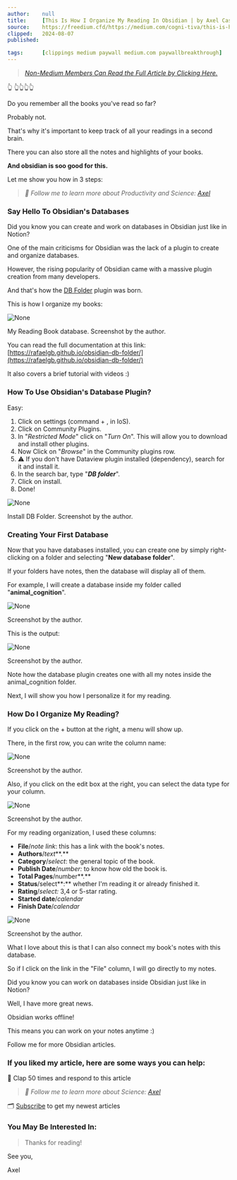 ```yaml
---
author:    null
title:     [This Is How I Organize My Reading In Obsidian | by Axel Casas, PhD Candidate | in Cogni.tiva]
source:    https://freedium.cfd/https://medium.com/cogni-tiva/this-is-how-i-organize-my-reading-in-obsidian-9a36be08901a
clipped:   2024-08-07
published: 

tags:      [clippings medium paywall medium.com paywallbreakthrough]
---
```


> *[Non-Medium Members Can Read the Full Article by Clicking Here.](https://medium.com/@axel.em.casas/this-is-how-i-organize-my-reading-in-obsidian-9a36be08901a?sk=f1ca86cee01bacbaf46215daced449dd)*

👆 👆👆👆👆

Do you remember all the books you've read so far?

Probably not.

That's why it's important to keep track of all your readings in a second brain.

There you can also store all the notes and highlights of your books.

**And obsidian is soo good for this.**

Let me show you how in 3 steps:

> *🦜 Follow me to learn more about Productivity and Science: [Axel](https://medium.com/@axel.em.casas)*

### Say Hello To Obsidian's Databases

Did you know you can create and work on databases in Obsidian just like in Notion?

One of the main criticisms for Obsidian was the lack of a plugin to create and organize databases.

However, the rising popularity of Obsidian came with a massive plugin creation from many developers.

And that's how the [DB Folder](https://github.com/RafaelGB/obsidian-db-folder) plugin was born.

This is how I organize my books:

![None](https://miro.medium.com/v2/resize:fit:700/1*cJiZZE5fyK3KLUkeD4qx4g.png)

My Reading Book database. Screenshot by the author.

You can read the full documentation at this link: [https://rafaelgb.github.io/obsidian-db-folder/](https://rafaelgb.github.io/obsidian-db-folder/)

It also covers a brief tutorial with videos :)

### How To Use Obsidian's Database Plugin?

Easy:

1.  Click on settings (command + , in IoS).
2.  Click on Community Plugins.
3.  In "*Restricted Mode*" click on "*Turn On*". This will allow you to download and install other plugins.
4.  Now Click on "*Browse*" in the Community plugins row.
5.  ⚠️ If you don't have Dataview plugin installed (dependency), search for it and install it.
6.  In the search bar, type "***DB folder***".
7.  Click on install.
8.  Done!

![None](https://miro.medium.com/v2/resize:fit:700/1*gOrutwIV_c2Ira-k5jrh3w.png)

Install DB Folder. Screenshot by the author.

### Creating Your First Database

Now that you have databases installed, you can create one by simply right-clicking on a folder and selecting "**New database folder**".

If your folders have notes, then the database will display all of them.

For example, I will create a database inside my folder called "**animal\_cognition**".

![None](https://miro.medium.com/v2/resize:fit:700/1*fi0OgTgRr2ahfay3AuPScg.png)

Screenshot by the author.

This is the output:

![None](https://miro.medium.com/v2/resize:fit:700/1*LiAX66NhwuuDpDX-wlYHFg.png)

Screenshot by the author.

Note how the database plugin creates one with all my notes inside the animal\_cognition folder.

Next, I will show you how I personalize it for my reading.

### How Do I Organize My Reading?

If you click on the + button at the right, a menu will show up.

There, in the first row, you can write the column name:

![None](https://miro.medium.com/v2/resize:fit:700/1*Wy5zdKZdyHXEmPNVSKvmlg.png)

Screenshot by the author.

Also, if you click on the edit box at the right, you can select the data type for your column.

![None](https://miro.medium.com/v2/resize:fit:700/1*KIt_jJ36MbYSpIZlJEtL7Q.png)

Screenshot by the author.

For my reading organization, I used these columns:

-   **File**/*note link*: this has a link with the book's notes.
-   **Authors**/*text***.**
-   **Category**/*select*: the general topic of the book.
-   **Publish Date**/*number:* to know how old the book is.
-   **Total Pages**/number**.**
-   **Status**/select**:** whether I'm reading it or already finished it.
-   **Rating**/*select:* 3,4 or 5-star rating.
-   **Started date**/*calendar*
-   **Finish Date**/*calendar*

![None](https://miro.medium.com/v2/resize:fit:700/1*a7kA2jJpNdUTRy66-RFjpA.png)

Screenshot by the author.

What I love about this is that I can also connect my book's notes with this database.

So if I click on the link in the "File" column, I will go directly to my notes.

Did you know you can work on databases inside Obsidian just like in Notion?

Well, I have more great news.

Obsidian works offline!

This means you can work on your notes anytime :)

Follow me for more Obsidian articles.

### If you liked my article, here are some ways you can help:

👏 Clap 50 times and respond to this article

> *🦜 Follow me to learn more about Science: [Axel](https://medium.com/@axel.em.casas)*

🗂 [Subscribe](https://medium.com/@axel.em.casas) to get my newest articles

### You May Be Interested In:

> Thanks for reading!

See you,

Axel